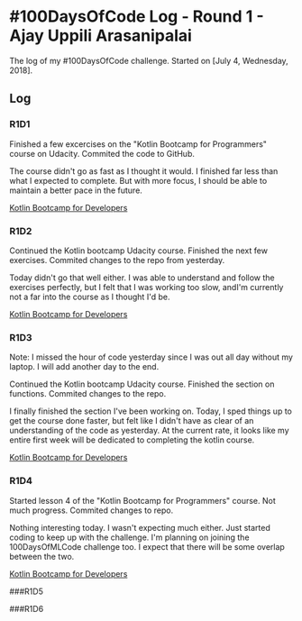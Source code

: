 # #100DaysOfCode Log - Round 1 - Ajay Uppili Arasanipalai

The log of my #100DaysOfCode challenge. Started on [July 4, Wednesday, 2018].

## Log

### R1D1 
Finished a few excercises on the "Kotlin Bootcamp for Programmers" course on Udacity. Commited the code to GitHub.

The course didn't go as fast as I thought it would. I finished far less than what I expected to complete. But with more focus, I should be able to maintain a better pace in the future.

[Kotlin Bootcamp for Developers](https://github.com/iyaja/Kotlin-Bootcamp-for-Programmers)

### R1D2
Continued the Kotlin bootcamp Udacity course. Finished the next few exercises. Commited changes to the repo from yesterday.

Today didn't go that well either. I was able to understand and follow the exercises perfectly, but I felt that I was working too slow, andI'm currently not a far into the course as I thought I'd be.

[Kotlin Bootcamp for Developers](https://github.com/iyaja/Kotlin-Bootcamp-for-Programmers)

### R1D3
Note: I missed the hour of code yesterday since I was out all day without my laptop. I will add another day to the end.

Continued the Kotlin bootcamp Udacity course. Finished the section on functions. Commited changes to the repo.

I finally finished the section I've been working on. Today, I sped things up to get the course done faster, but  felt like I didn't have as clear of an understanding of the code as yesterday. At the current rate, it looks like my entire first week will be dedicated to completing the kotlin course.

[Kotlin Bootcamp for Developers](https://github.com/iyaja/Kotlin-Bootcamp-for-Programmers)

### R1D4
Started lesson 4 of the "Kotlin Bootcamp for Programmers" course. Not much progress. Commited changes to repo.

Nothing interesting today. I wasn't expecting much either. Just started coding to keep up with the challenge. I'm planning on joining the 100DaysOfMLCode challenge too. I expect that there will be some overlap between the two.

[Kotlin Bootcamp for Developers](https://github.com/iyaja/Kotlin-Bootcamp-for-Programmers)

###R1D5

###R1D6

